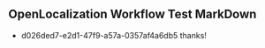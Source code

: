 ## OpenLocalization Workflow Test MarkDown
* d026ded7-e2d1-47f9-a57a-0357af4a6db5 thanks!

<!--HONumber=Jul16_HO2-->


